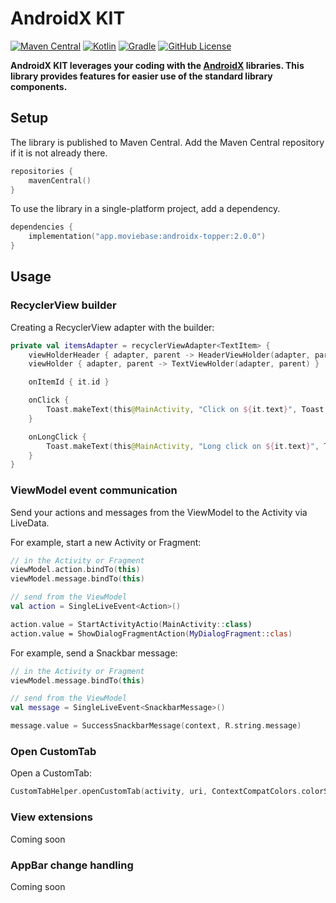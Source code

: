# AndroidX KIT
[![Maven Central](https://img.shields.io/maven-central/v/app.moviebase/androidx-topper?label=Maven%20Central)](https://search.maven.org/artifact/app.moviebase/androidx-topper)
[![Kotlin](https://img.shields.io/badge/kotlin-1.8.10-blue.svg?logo=kotlin)](http://kotlinlang.org)
[![Gradle](https://img.shields.io/badge/Gradle-8-blue?style=flat)](https://gradle.org)
[![GitHub License](https://img.shields.io/badge/license-Apache%20License%202.0-blue.svg?style=flat)](http://www.apache.org/licenses/LICENSE-2.0)

**AndroidX KIT leverages your coding with the [AndroidX](https://developer.android.com/jetpack/androidx) libraries. This library provides features for easier use of the standard library components.**

## Setup

The library is published to Maven Central. Add the Maven Central repository if it is not already there.

```kotlin
repositories {
    mavenCentral()
}
```

To use the library in a single-platform project, add a dependency.

```kotlin
dependencies {
    implementation("app.moviebase:androidx-topper:2.0.0")
}
```

## Usage

### RecyclerView builder
Creating a RecyclerView adapter with the builder:

```kotlin
private val itemsAdapter = recyclerViewAdapter<TextItem> {
    viewHolderHeader { adapter, parent -> HeaderViewHolder(adapter, parent) }
    viewHolder { adapter, parent -> TextViewHolder(adapter, parent) }

    onItemId { it.id }

    onClick {
        Toast.makeText(this@MainActivity, "Click on ${it.text}", Toast.LENGTH_SHORT).show()
    }

    onLongClick {
        Toast.makeText(this@MainActivity, "Long click on ${it.text}", Toast.LENGTH_SHORT).show()
    }
}
```

### ViewModel event communication

Send your actions and messages from the ViewModel to the Activity via LiveData.

For example, start a new Activity or Fragment:

```kotlin
// in the Activity or Fragment
viewModel.action.bindTo(this)
viewModel.message.bindTo(this)

// send from the ViewModel
val action = SingleLiveEvent<Action>()

action.value = StartActivityActio(MainActivity::class)
action.value = ShowDialogFragmentAction(MyDialogFragment::clas)
```

For example, send a Snackbar message:

```kotlin
// in the Activity or Fragment
viewModel.message.bindTo(this)

// send from the ViewModel
val message = SingleLiveEvent<SnackbarMessage>()

message.value = SuccessSnackbarMessage(context, R.string.message)
```

### Open CustomTab

Open a CustomTab:

```kotlin
CustomTabHelper.openCustomTab(activity, uri, ContextCompatColors.colorSurface(activity), Logger::e)

```

### View extensions

Coming soon

### AppBar change handling

Coming soon


